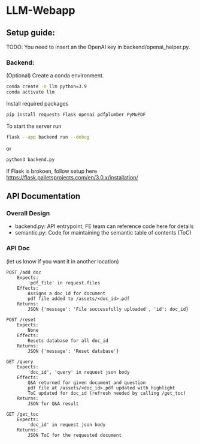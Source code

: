 # LLM-Webapp

## Setup guide:
TODO: You need to insert an the OpenAI key in backend/openai_helper.py. 

### Backend:

(Optional) Create a conda environment.

```bash
conda create -n llm python=3.9
conda activate llm
```

Install required packages

```bash
pip install requests Flask openai pdfplumber PyMuPDF
```

To start the server run

```bash
flask --app backend run --debug
```
or 
```bash
python3 backend.py
```

If Flask is brokoen, follow setup here https://flask.palletsprojects.com/en/3.0.x/installation/

## API Documentation

### Overall Design
- backend.py: API entrypoint, FE team can reference code here for details
- semantic.py: Code for maintaining the semantic table of contents (ToC)


### API Doc
(let us know if you want it in another location)
```
POST /add_doc
    Expects:
        'pdf_file' in request.files
    Effects:
        Assigns a doc_id for document
        pdf file added to /assets/<doc_id>.pdf
    Returns:
        JSON {'message': 'File successfully uploaded', 'id': doc_id}
```

```
POST /reset
    Expects:
        None
    Effects:
        Resets database for all doc_id
    Returns:
        JSON {'message': 'Reset database'}
```

```
GET /query
    Expects:
        'doc_id', 'query' in request json body
    Effects:
        Q&A returned for given document and question
        pdf file at /assets/<doc_id>.pdf updated with highlight
        ToC updated for doc_id (refresh needed by calling /get_toc)
    Returns:
        JSON for Q&A result
```

```
GET /get_toc
    Expects:
        'doc_id' in request json body
    Returns:
        JSON ToC for the requested document
```